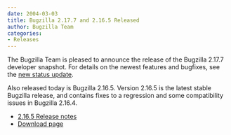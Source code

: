 ```yaml
---
date: 2004-03-03
title: Bugzilla 2.17.7 and 2.16.5 Released
author: Bugzilla Team
categories:
- Releases
---
```


The Bugzilla Team is pleased to announce the release of the Bugzilla 2.17.7 developer snapshot. For details on the newest features and bugfixes, see the [new status update](/blog/2004/03/03/status-update).

Also released today is Bugzilla 2.16.5\. Version 2.16.5 is the latest stable Bugzilla release, and contains fixes to a regression and some compatibility issues in Bugzilla 2.16.4.

*   [2.16.5 Release notes](/releases/2.16.5/)
*   [Download page](/download/)  

